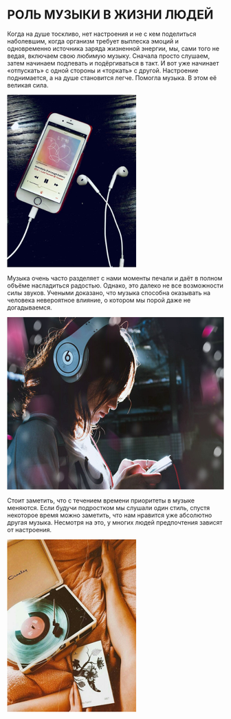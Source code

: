 # РОЛЬ МУЗЫКИ В ЖИЗНИ ЛЮДЕЙ
<head>
    </head>
    <body>
  <p>Когда на душе тоскливо, нет настроения и не с кем поделиться наболевшим, когда организм требует выплеска эмоций и одновременно источника заряда жизненной энергии, мы, сами того не ведая, включаем свою любимую музыку. Сначала просто слушаем, затем начинаем подпевать и подёргиваться в такт. И вот уже начинает «отпускать» с одной стороны и «торкать» с другой. Настроение поднимается, а на душе становится легче. Помогла музыка. В этом её великая сила.
  </p>
<img src="https://github.com/Aidan182003/Music-is-our-life2/blob/main/%D1%82%D0%B5%D0%BB%D0%B5%D1%84%D0%BE%D0%BD%20%D0%B8%20%D0%BD%D0%B0%D1%83%D1%88%D0%BD%D0%B8%D0%BA%D0%B8.jpg" width="300" height="400">
<p>Музыка очень часто разделяет с нами моменты печали и даёт в полном объёме насладиться радостью. Однако, это далеко не все возможности силы звуков. Учеными доказано, что музыка способна оказывать на человека невероятное влияние, о котором мы порой даже не догадываемся.
    </p>
<img src="https://github.com/Aidan182003/Music-is-our-life2/blob/main/%D0%B4%D0%B5%D0%B2%D1%83%D1%88%D0%BA%D0%B0%20%D0%B2%20%D0%BD%D0%B0%D1%83%D1%88%D0%BD%D0%B8%D0%BA%D0%B0%D1%85.jpg"width="600" height="400">
<p>Стоит заметить, что с течением времени приоритеты в музыке меняются. Если будучи подростком мы слушали один стиль, спустя некоторое время можно заметить, что нам нравится уже абсолютно другая музыка. Несмотря на это, у многих людей предпочтения зависят от настроения.
    </p>
    <img src="https://github.com/Aidan182003/Music-is-our-life2/blob/main/%D0%BF%D0%BB%D0%B0%D1%81%D1%82%D0%B8%D0%BD%D0%BA%D0%B8.jpg" width="300" height="400">
